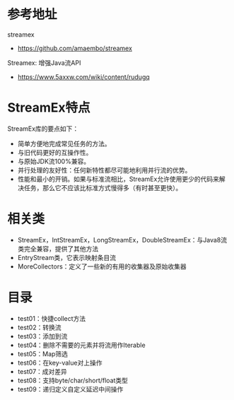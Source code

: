 # 参考地址
streamex
- https://github.com/amaembo/streamex

Streamex: 增强Java流API
- https://www.5axxw.com/wiki/content/rudugq

# StreamEx特点
StreamEx库的要点如下：
- 简单方便地完成常见任务的方法。
- 与旧代码更好的互操作性。
- 与原始JDK流100%兼容。
- 并行处理的友好性：任何新特性都尽可能地利用并行流的优势。
- 性能和最小的开销。如果与标准流相比，StreamEx允许使用更少的代码来解决任务，那么它不应该比标准方式慢得多（有时甚至更快）。

# 相关类
- StreamEx，IntStreamEx，LongStreamEx，DoubleStreamEx：与Java8流类完全兼容，提供了其他方法
- EntryStream类，它表示映射条目流
- MoreCollectors：定义了一些新的有用的收集器及原始收集器

# 目录
- test01：快捷collect方法
- test02：转换流
- test03：添加到流
- test04：删除不需要的元素并将流用作Iterable
- test05：Map筛选
- test06：在key-value对上操作
- test07：成对差异
- test08：支持byte/char/short/float类型
- test09：递归定义自定义延迟中间操作

